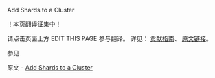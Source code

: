  Add Shards to a Cluster

 ！本页翻译征集中！

请点击页面上方 EDIT THIS PAGE 参与翻译。
详见：
[贡献指南]( https://github.com/JinMuInfo/MongoDB-Manual-zh/blob/master/CONTRIBUTING.md )、
[原文链接](  https://docs.mongodb.com/manual/tutorial/add-shards-to-shard-cluster/  )。

 参见

原文 - [Add Shards to a Cluster]( https://docs.mongodb.com/manual/tutorial/add-shards-to-shard-cluster/ )

